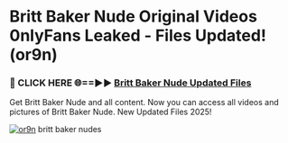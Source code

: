 # Britt Baker Nude Original Videos 0nlyFans Leaked - Files Updated! (or9n)

<h3>🔴 CLICK HERE 🌐==►► <a href="https://tinyurl.com/5h6xmrr3" rel="nofollow">Britt Baker Nude Updated Files</a></h3>

Get Britt Baker Nude and all content. Now you can access all videos and pictures of Britt Baker Nude. New Updated Files 2025!

[![or9n](https://i.imgur.com/KVD873Z.gif)](https://tinyurl.com/5h6xmrr3)
britt baker nudes